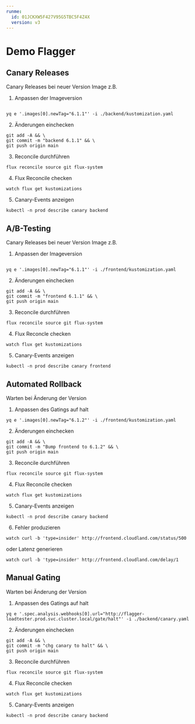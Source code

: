 ```yaml
---
runme:
  id: 01JCKXW5F427V95G5TBC5F4Z4X
  version: v3
---
```


# Demo Flagger

## Canary Releases

Canary Releases bei neuer Version Image z.B.

1. Anpassen der Imageversion

```

yq e '.images[0].newTag="6.1.1"' -i ./backend/kustomization.yaml

```

2. Änderungen einchecken

```
git add -A && \
git commit -m "backend 6.1.1" && \
git push origin main
```

3. Reconcile durchführen

```
flux reconcile source git flux-system
```

4. Flux Reconcile checken

```
watch flux get kustomizations
```

5. Canary-Events anzeigen

```
kubectl -n prod describe canary backend
```

## A/B-Testing

Canary Releases bei neuer Version Image z.B.

1. Anpassen der Imageversion

```

yq e '.images[0].newTag="6.1.1"' -i ./frontend/kustomization.yaml

```

2. Änderungen einchecken

```
git add -A && \
git commit -m "frontend 6.1.1" && \
git push origin main
```

3. Reconcile durchführen

```
flux reconcile source git flux-system
```

4. Flux Reconcle checken

```
watch flux get kustomizations
```

5. Canary-Events anzeigen

```
kubectl -n prod describe canary frontend
```

## Automated Rollback

Warten bei Änderung der Version

1. Anpassen des Gatings auf halt

```
yq e '.images[0].newTag="6.1.2"' -i ./frontend/kustomization.yaml

```

2. Änderungen einchecken

```
git add -A && \
git commit -m "Bump frontend to 6.1.2" && \
git push origin main
```

3. Reconcile durchführen

```
flux reconcile source git flux-system
```

4. Flux Reconcile checken

```
watch flux get kustomizations
```

5. Canary-Events anzeigen

```
kubectl -n prod describe canary backend
```

6. Fehler produzieren
```
watch curl -b 'type=insider' http://frontend.cloudland.com/status/500
```
oder Latenz generieren
```
watch curl -b 'type=insider' http://frontend.cloudland.com/delay/1
```

## Manual Gating

Warten bei Änderung der Version

1. Anpassen des Gatings auf halt

```
yq e '.spec.analysis.webhooks[0].url="http://flagger-loadtester.prod.svc.cluster.local/gate/halt"' -i ./backend/canary.yaml

```

2. Änderungen einchecken

```
git add -A && \
git commit -m "chg canary to halt" && \
git push origin main
```

3. Reconcile durchführen

```
flux reconcile source git flux-system
```

4. Flux Reconcile checken

```
watch flux get kustomizations
```

5. Canary-Events anzeigen

```
kubectl -n prod describe canary backend
```
